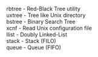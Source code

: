 rbtree - Red-Black Tree utility<br>
uxtree - Tree like Unix directory<br>
bstree - Binary Search Tree<br>
xcnf - Read Unix configuration file<br>
llist - Doubly Linked-List<br>
stack - Stack (FILO)<br>
queue - Queue (FIFO)<br>
